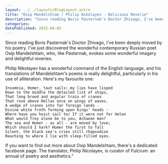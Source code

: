 ```yaml
---
layout: ../../layouts/BlogLayout.astro
title: "Osip Mandelshtam / Philip Nikolayev - Delicious Reverie"
description: "Since reading Boris Pasternak's Doctor Zhivago, I've been deeply moved by his poetry. I've just discovered the wonderful contemporary Russian poet Osip Mandelshtam, who, like Pasternak, evokes some wonderful imagery and delightful reveries."
categories:
datePublished: 2015-04-02
---
```

Since reading Boris Pasternak's Doctor Zhivago, I've been deeply moved by his poetry. I've just discovered the wonderful contemporary Russian poet Osip Mandelshtam, who, like Pasternak, evokes some wonderful imagery and delightful reveries.

Philip Nikolayev has a wonderful command of the English language, and his translations of Mandelshtam's poems is really delightful, particularly in his use of alliteration. Here's my favourite one:

```
Insomnia, Homer, taut sails: my lips have lisped
Down to the middle the detailed list of ships,
That long brood and angular train of cranes
That rose above Hellas once on wings of waves.
A wedge of cranes into far foreign lands -
Divine white froth forming upon kings' heads -
Where have you hoist sail to/ If it were not for Helen
What would Troy alone be to you, Achaean men?
The sea and Homer - as all - are moved by love;
Which should I hark? Homer the first to fall
Silent, the black sea's cries still rhapsodize
Reaching to where I lie with sleep-filled eyes.
```

If you want to find out more about Osip Mandelshtam, there's a dedicated facebook page. The translator, Philip Nicolayev, is curator of Fulcrum: an annual of poetry and aesthetics."